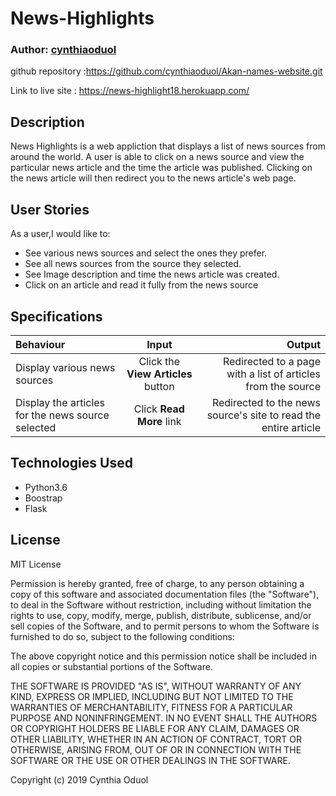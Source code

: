 # News-Highlights 

### Author: [cynthiaoduol](https://github.com/cynthiaoduol)

 github repository :https://github.com/cynthiaoduol/Akan-names-website.git

Link to live site : https://news-highlight18.herokuapp.com/
## Description
 
News Highlights is a web appliction that displays a list of news sources from around the world. A user is able to click on a news source and view the particular news article and the time the article was published. Clicking on the news article  will then redirect you to the news article's web page.

## User Stories
As a user,I would like to:

* See various news sources and select the ones they prefer.
* See all news sources from the source they selected.
* See Image description and time the news article was created.
* Click on an article and read it fully from the news source

## Specifications
| Behaviour | Input | Output |
| :---------------- | :---------------: | ------------------: |
| Display various news sources | Click the **View Articles** button | Redirected to a page with a list of articles from the source |
| Display the articles for the news source selected | Click **Read More** link | Redirected to the news source's site to read the entire article |


## Technologies Used

* Python3.6
* Boostrap
* Flask

## License

MIT License


Permission is hereby granted, free of charge, to any person obtaining a copy of this software and associated documentation files (the "Software"), to deal in the Software without restriction, including without limitation the rights to use, copy, modify, merge, publish, distribute, sublicense, and/or sell copies of the Software, and to permit persons to whom the Software is furnished to do so, subject to the following conditions:

The above copyright notice and this permission notice shall be included in all copies or substantial portions of the Software.

THE SOFTWARE IS PROVIDED "AS IS", WITHOUT WARRANTY OF ANY KIND, EXPRESS OR IMPLIED, INCLUDING BUT NOT LIMITED TO THE WARRANTIES OF MERCHANTABILITY, FITNESS FOR A PARTICULAR PURPOSE AND NONINFRINGEMENT. IN NO EVENT SHALL THE AUTHORS OR COPYRIGHT HOLDERS BE LIABLE FOR ANY CLAIM, DAMAGES OR OTHER LIABILITY, WHETHER IN AN ACTION OF CONTRACT, TORT OR OTHERWISE, ARISING FROM, OUT OF OR IN CONNECTION WITH THE SOFTWARE OR THE USE OR OTHER DEALINGS IN THE SOFTWARE. 

Copyright (c) 2019 Cynthia Oduol


